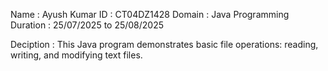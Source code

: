 Name : Ayush Kumar
ID : CT04DZ1428
Domain : Java Programming
Duration : 25/07/2025 to 25/08/2025

Deciption : This Java program demonstrates basic file operations: reading, writing, and modifying text files.
